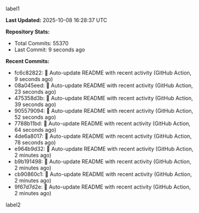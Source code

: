 
label1 
<!-- ACTIVITY_START -->
**Last Updated:** 2025-10-08 16:28:37 UTC

**Repository Stats:**
- Total Commits: 55370
- Last Commit: 9 seconds ago

**Recent Commits:**
- fc6c82822: 🤖 Auto-update README with recent activity (GitHub Action, 9 seconds ago)
- 08a045eed: 🤖 Auto-update README with recent activity (GitHub Action, 23 seconds ago)
- 475358d3b: 🤖 Auto-update README with recent activity (GitHub Action, 39 seconds ago)
- 905579094: 🤖 Auto-update README with recent activity (GitHub Action, 52 seconds ago)
- 7788b11bd: 🤖 Auto-update README with recent activity (GitHub Action, 64 seconds ago)
- 4de6a8017: 🤖 Auto-update README with recent activity (GitHub Action, 78 seconds ago)
- e964b9d32: 🤖 Auto-update README with recent activity (GitHub Action, 2 minutes ago)
- b9b191498: 🤖 Auto-update README with recent activity (GitHub Action, 2 minutes ago)
- cb90860c1: 🤖 Auto-update README with recent activity (GitHub Action, 2 minutes ago)
- 9f67d7d2e: 🤖 Auto-update README with recent activity (GitHub Action, 2 minutes ago)
<!-- ACTIVITY_END -->

label2
